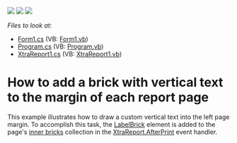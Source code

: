 <!-- default badges list -->
![](https://img.shields.io/endpoint?url=https://codecentral.devexpress.com/api/v1/VersionRange/128598234/16.1.8%2B)
[![](https://img.shields.io/badge/Open_in_DevExpress_Support_Center-FF7200?style=flat-square&logo=DevExpress&logoColor=white)](https://supportcenter.devexpress.com/ticket/details/T457705)
[![](https://img.shields.io/badge/📖_How_to_use_DevExpress_Examples-e9f6fc?style=flat-square)](https://docs.devexpress.com/GeneralInformation/403183)
<!-- default badges end -->
<!-- default file list -->
*Files to look at*:

* [Form1.cs](./CS/T457705/Form1.cs) (VB: [Form1.vb](./VB/T457705/Form1.vb))
* [Program.cs](./CS/T457705/Program.cs) (VB: [Program.vb](./VB/T457705/Program.vb))
* [XtraReport1.cs](./CS/T457705/XtraReport1.cs) (VB: [XtraReport1.vb](./VB/T457705/XtraReport1.vb))
<!-- default file list end -->
# How to add a brick with vertical text to the margin of each report page


<p>This example illustrates how to draw a custom vertical text into the left page margin. To accomplish this task, the <a href="https://documentation.devexpress.com/#CoreLibraries/clsDevExpressXtraPrintingLabelBricktopic">LabelBrick</a> element is added to the page's <a href="https://documentation.devexpress.com/#CoreLibraries/DevExpressXtraPrintingPage_InnerBrickstopic">inner bricks</a> collection in the <a href="https://documentation.devexpress.com/#XtraReports/DevExpressXtraReportsUIXRControl_AfterPrinttopic">XtraReport.AfterPrint</a> event handler.</p>

<br/>


